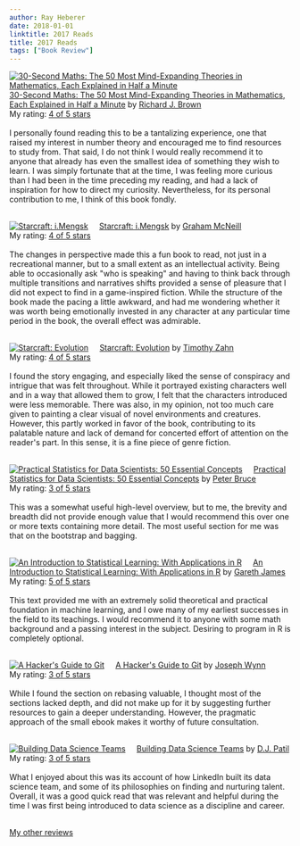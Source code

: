 ```yaml
---
author: Ray Heberer
date: 2018-01-01
linktitle: 2017 Reads
title: 2017 Reads
tags: ["Book Review"]
---
```


<a href="https://www.goodreads.com/book/show/35518316-30-second-maths" style="float: left; padding-right: 20px"><img border="0" alt="30-Second Maths: The 50 Most Mind-Expanding Theories in Mathematics, Each Explained in Half a Minute" src="https://images.gr-assets.com/books/1498472796m/35518316.jpg" /></a><a href="https://www.goodreads.com/book/show/35518316-30-second-maths">30-Second Maths: The 50 Most Mind-Expanding Theories in Mathematics, Each Explained in Half a Minute</a> by <a href="https://www.goodreads.com/author/show/6053503.Richard_J_Brown">Richard J. Brown</a><br/>
My rating: <a href="https://www.goodreads.com/review/show/2323498905">4 of 5 stars</a><br /><br />
I personally found reading this to be a tantalizing experience, one that raised my interest in number theory and encouraged me to find resources to study from. That said, I do not think I would really recommend it to anyone that already has even the smallest idea of something they wish to learn. I was simply fortunate that at the time, I was feeling more curious than I had been in the time preceding my reading, and had a lack of inspiration for how to direct my curiosity. Nevertheless, for its personal contribution to me, I think of this book fondly.
<br/><br/>

<a href="https://www.goodreads.com/book/show/7745056-starcraft" style="float: left; padding-right: 20px"><img border="0" alt="Starcraft: i.Mengsk" src="https://images.gr-assets.com/books/1394990932m/7745056.jpg" /></a><a href="https://www.goodreads.com/book/show/7745056-starcraft">Starcraft: i.Mengsk</a> by <a href="https://www.goodreads.com/author/show/17729.Graham_McNeill">Graham McNeill</a><br/>
My rating: <a href="https://www.goodreads.com/review/show/2323560923">4 of 5 stars</a><br /><br />
The changes in perspective made this a fun book to read, not just in a recreational manner, but to a small extent as an intellectual activity. Being able to occasionally ask "who is speaking" and having to think back through multiple transitions and narratives shifts provided a sense of pleasure that I did not expect to find in a game-inspired fiction. While the structure of the book made the pacing a little awkward, and had me wondering whether it was worth being emotionally invested in any character at any particular time period in the book, the overall effect was admirable.
<br/><br/>

<a href="https://www.goodreads.com/book/show/32939247-starcraft" style="float: left; padding-right: 20px"><img border="0" alt="Starcraft: Evolution" src="https://images.gr-assets.com/books/1478840237m/32939247.jpg" /></a><a href="https://www.goodreads.com/book/show/32939247-starcraft">Starcraft: Evolution</a> by <a href="https://www.goodreads.com/author/show/12479.Timothy_Zahn">Timothy Zahn</a><br/>
My rating: <a href="https://www.goodreads.com/review/show/2323560405">4 of 5 stars</a><br /><br />
I found the story engaging, and especially liked the sense of conspiracy and intrigue that was felt throughout. While it portrayed existing characters well and in a way that allowed them to grow, I felt that the characters introduced were less memorable. There was also, in my opinion, not too much care given to painting a clear visual of novel environments and creatures. However, this partly worked in favor of the book, contributing to its palatable nature and lack of demand for concerted effort of attention on the reader's part. In this sense, it is a fine piece of genre fiction.
<br/><br/>

<a href="https://www.goodreads.com/book/show/28646693-practical-statistics-for-data-scientists" style="float: left; padding-right: 20px"><img border="0" alt="Practical Statistics for Data Scientists: 50 Essential Concepts" src="https://images.gr-assets.com/books/1495311419m/28646693.jpg" /></a><a href="https://www.goodreads.com/book/show/28646693-practical-statistics-for-data-scientists">Practical Statistics for Data Scientists: 50 Essential Concepts</a> by <a href="https://www.goodreads.com/author/show/186857.Peter_Bruce">Peter Bruce</a><br/>
My rating: <a href="https://www.goodreads.com/review/show/2323537038">3 of 5 stars</a><br /><br />
This was a somewhat useful high-level overview, but to me, the brevity and breadth did not provide enough value that I would recommend this over one or more texts containing more detail. The most useful section for me was that on the bootstrap and bagging.
<br/><br/>

<a href="https://www.goodreads.com/book/show/17397466-an-introduction-to-statistical-learning" style="float: left; padding-right: 20px"><img border="0" alt="An Introduction to Statistical Learning: With Applications in R" src="https://images.gr-assets.com/books/1385132472m/17397466.jpg" /></a><a href="https://www.goodreads.com/book/show/17397466-an-introduction-to-statistical-learning">An Introduction to Statistical Learning: With Applications in R</a> by <a href="https://www.goodreads.com/author/show/461456.Gareth_James">Gareth James</a><br/>
My rating: <a href="https://www.goodreads.com/review/show/2323534773">5 of 5 stars</a><br /><br />
This text provided me with an extremely solid theoretical and practical foundation in machine learning, and I owe many of my earliest successes in the field to its teachings. I would recommend it to anyone with some math background and a passing interest in the subject. Desiring to program in R is completely optional.
<br/><br/>

<a href="https://www.goodreads.com/book/show/34840939-a-hacker-s-guide-to-git" style="float: left; padding-right: 20px"><img border="0" alt="A Hacker's Guide to Git" src="https://images.gr-assets.com/books/1491941038m/34840939.jpg" /></a><a href="https://www.goodreads.com/book/show/34840939-a-hacker-s-guide-to-git">A Hacker's Guide to Git</a> by <a href="https://www.goodreads.com/author/show/14172847.Joseph_Wynn">Joseph Wynn</a><br/>
My rating: <a href="https://www.goodreads.com/review/show/2323537638">3 of 5 stars</a><br /><br />
While I found the section on rebasing valuable, I thought most of the sections lacked depth, and did not make up for it by suggesting further resources to gain a deeper understanding. However, the pragmatic approach of the small ebook makes it worthy of future consultation.
<br/><br/>

<a href="https://www.goodreads.com/book/show/12700492-building-data-science-teams" style="float: left; padding-right: 20px"><img border="0" alt="Building Data Science Teams" src="https://images.gr-assets.com/books/1354249859m/12700492.jpg" /></a><a href="https://www.goodreads.com/book/show/12700492-building-data-science-teams">Building Data Science Teams</a> by <a href="https://www.goodreads.com/author/show/5227216.D_J_Patil">D.J. Patil</a><br/>
My rating: <a href="https://www.goodreads.com/review/show/2323539211">3 of 5 stars</a><br /><br />
What I enjoyed about this was its account of how LinkedIn built its data science team, and some of its philosophies on finding and nurturing talent. Overall, it was a good quick read that was relevant and helpful during the time I was first being introduced to data science as a discipline and career.
<br/><br/>

<a href="http://www.rayheberer.ai/bookreviews/">My other reviews</a>
